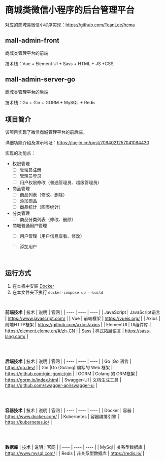 # 商城类微信小程序的后台管理平台
对应的商城类微信小程序实现：https://github.com/TeanLee/hema
## mall-admin-front
商城类管理平台的前端

技术栈：Vue + Element UI + Sass + HTML + JS +CSS 

## mall-admin-server-go
商城类管理平台的后端

技术栈：Go + Gin + GORM + MySQL + Redis

## 项目简介
该项目实现了微信商城管理平台的前后端。

详细功能介绍及演示地址：https://juejin.cn/post/7084021257041084430

实现的功能点：
- 权限管理
    - [ ] 管理员注册
    - [ ] 管理员登录
    - [ ] 用户权限修改（普通管理员、超级管理员）
- 商品管理
    - [ ] 商品列表（修改、删除）
    - [ ] 添加商品
    - [ ] 商品统计（图表统计）
- 分类管理
    - [ ] 商品分类列表（修改、删除）
- 商城普通用户管理
    - [ ] 用户管理（用户信息查看、修改）
    - [ ] 添加用户


<br>

## 运行方式
1. 在本机中安装 [Docker](https://www.docker.com/)
2. 在本文件夹下执行 `docker-compose up --build`

<br>

**前端技术**
| 技术 | 说明 | 官网 |
|  ----  | ----  | ----  |
| JavaScript | JavaScript语言 | https://www.javascript.com/ |
| Vue | 前端框架 | https://vuejs.org/ |
| Axios | 前端HTTP框架 | <https://github.com/axios/axios> |
| ElementUI | UI组件库 | https://element.eleme.cn/#/zh-CN |
| Sass | 样式拓展语言 | https://sass-lang.com/ |


<br><br>

**后端技术**
| 技术 | 说明 | 官网 |
|  ----  | ----  | ----  |
| Go |Go 语言 | <https://go.dev/> |
| Gin |Go (Golang) 编写的 Web 框架 | <https://github.com/gin-gonic/gin> |
| GORM | Golang 的 ORM框架 | <https://gorm.io/index.html> |
| Swagger-UI | 文档生成工具 | <https://github.com/swagger-api/swagger-ui> |

<br><br>

**容器技术**
| 技术 | 说明 | 官网 |
|  ----  | ----  | ----  |
| Docker | 容器 | https://www.docker.com/ |
| Kubernetes | 容器编排引擎 | https://kubernetes.io/ |

<br><br>

**数据库**
| 技术 | 说明 | 官网 |
|  ----  | ----  | ----  |
| MySql | 关系型数据库 | https://www.mysql.com/ |
| Redis | 非关系型数据库 | https://redis.io/ |
